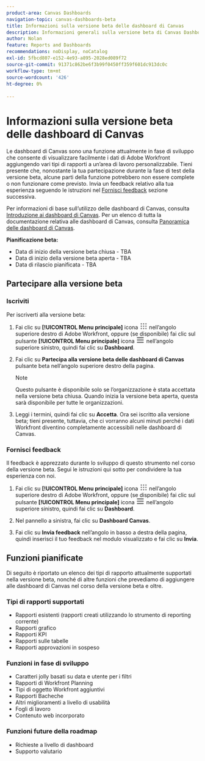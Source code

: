 ```yaml
---
product-area: Canvas Dashboards
navigation-topic: canvas-dashboards-beta
title: Informazioni sulla versione beta delle dashboard di Canvas
description: Informazioni generali sulla versione beta di Canvas Dashboards
author: Nolan
feature: Reports and Dashboards
recommendations: noDisplay, noCatalog
exl-id: 5fbcd807-e152-4e93-a895-2028ed089f72
source-git-commit: 91371c862be6f3b99f0450ff359f601dc913dc0c
workflow-type: tm+mt
source-wordcount: '426'
ht-degree: 0%

---
```


# Informazioni sulla versione beta delle dashboard di Canvas

Le dashboard di Canvas sono una funzione attualmente in fase di sviluppo che consente di visualizzare facilmente i dati di Adobe Workfront aggiungendo vari tipi di rapporti a un’area di lavoro personalizzabile. Tieni presente che, nonostante la tua partecipazione durante la fase di test della versione beta, alcune parti della funzione potrebbero non essere complete o non funzionare come previsto. Invia un feedback relativo alla tua esperienza seguendo le istruzioni nel [Fornisci feedback](#provide-feedback) sezione successiva.

Per informazioni di base sull’utilizzo delle dashboard di Canvas, consulta [Introduzione ai dashboard di Canvas](/help/quicksilver/reports-and-dashboards/canvas-dashboards/manage-canvas-dashboards/get-started-canvas-dashboards.md).
Per un elenco di tutta la documentazione relativa alle dashboard di Canvas, consulta [Panoramica delle dashboard di Canvas](/help/quicksilver/reports-and-dashboards/canvas-dashboards/canvas-dashboards-overview.md).

**Pianificazione beta:**

* Data di inizio della versione beta chiusa - TBA
* Data di inizio della versione beta aperta - TBA
* Data di rilascio pianificata - TBA

## Partecipare alla versione beta

### Iscriviti

Per iscriverti alla versione beta:

1. Fai clic su **[!UICONTROL Menu principale]** icona ![Menu principale](/help/_includes/assets/main-menu-icon.png) nell’angolo superiore destro di Adobe Workfront, oppure (se disponibile) fai clic sul pulsante **[!UICONTROL Menu principale]** icona ![Menu principale](/help/_includes/assets/main-menu-icon-left-nav.png) nell’angolo superiore sinistro, quindi fai clic su **Dashboard**.

1. Fai clic su **Partecipa alla versione beta delle dashboard di Canvas** pulsante beta nell’angolo superiore destro della pagina.

   >[!NOTE]
   >
   >Questo pulsante è disponibile solo se l’organizzazione è stata accettata nella versione beta chiusa. Quando inizia la versione beta aperta, questa sarà disponibile per tutte le organizzazioni.

1. Leggi i termini, quindi fai clic su **Accetta**. Ora sei iscritto alla versione beta; tieni presente, tuttavia, che ci vorranno alcuni minuti perché i dati Workfront diventino completamente accessibili nelle dashboard di Canvas.

### Fornisci feedback

Il feedback è apprezzato durante lo sviluppo di questo strumento nel corso della versione beta. Segui le istruzioni qui sotto per condividere la tua esperienza con noi.

1. Fai clic su **[!UICONTROL Menu principale]** icona ![Menu principale](/help/_includes/assets/main-menu-icon.png) nell’angolo superiore destro di Adobe Workfront, oppure (se disponibile) fai clic sul pulsante **[!UICONTROL Menu principale]** icona ![Menu principale](/help/_includes/assets/main-menu-icon-left-nav.png) nell’angolo superiore sinistro, quindi fai clic su **Dashboard**.

1. Nel pannello a sinistra, fai clic su **Dashboard Canvas**.

1. Fai clic su **Invia feedback** nell’angolo in basso a destra della pagina, quindi inserisci il tuo feedback nel modulo visualizzato e fai clic su **Invia**.

## Funzioni pianificate

Di seguito è riportato un elenco dei tipi di rapporto attualmente supportati nella versione beta, nonché di altre funzioni che prevediamo di aggiungere alle dashboard di Canvas nel corso della versione beta e oltre.

### Tipi di rapporti supportati

* Rapporti esistenti (rapporti creati utilizzando lo strumento di reporting corrente)
* Rapporti grafico
* Rapporti KPI
* Rapporti sulle tabelle
* Rapporti approvazioni in sospeso

### Funzioni in fase di sviluppo

* Caratteri jolly basati su data e utente per i filtri
* Rapporti di Workfront Planning
* Tipi di oggetto Workfront aggiuntivi
* Rapporti Bacheche
* Altri miglioramenti a livello di usabilità
* Fogli di lavoro
* Contenuto web incorporato

### Funzioni future della roadmap

* Richieste a livello di dashboard
* Supporto valutario
